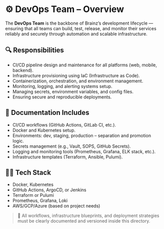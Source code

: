 # ⚙️ DevOps Team – Overview

The **DevOps Team** is the backbone of Brainz’s development lifecycle — ensuring that all teams can build, test, release, and monitor their services reliably and securely through automation and scalable infrastructure.

## 🔍 Responsibilities
- CI/CD pipeline design and maintenance for all platforms (web, mobile, backend).
- Infrastructure provisioning using IaC (Infrastructure as Code).
- Containerization, orchestration, and environment management.
- Monitoring, logging, and alerting systems setup.
- Managing secrets, environment variables, and config files.
- Ensuring secure and reproducible deployments.

## 📘 Documentation Includes
- CI/CD workflows (GitHub Actions, GitLab CI, etc.).
- Docker and Kubernetes setup.
- Environments: dev, staging, production – separation and promotion logic.
- Secrets management (e.g., Vault, SOPS, GitHub Secrets).
- Logging and monitoring tools (Prometheus, Grafana, ELK stack, etc.).
- Infrastructure templates (Terraform, Ansible, Pulumi).

## 🧑‍💻 Tech Stack
- Docker, Kubernetes
- GitHub Actions, ArgoCD, or Jenkins
- Terraform or Pulumi
- Prometheus, Grafana, Loki
- AWS/GCP/Azure (based on project needs)

> 📎 All workflows, infrastructure blueprints, and deployment strategies must be clearly documented and versioned inside this directory.
